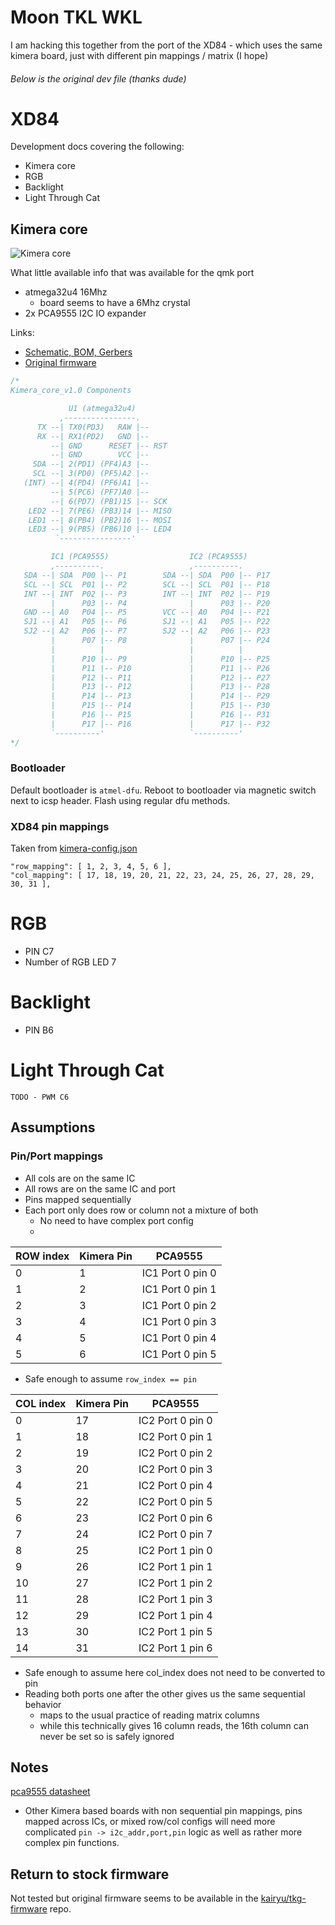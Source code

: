# Moon TKL WKL

I am hacking this together from the port of the XD84 - which uses the same kimera board, just with different pin mappings / matrix (I hope)






###### Below is the original dev file (thanks dude)


# XD84

Development docs covering the following:
- Kimera core
- RGB
- Backlight
- Light Through Cat

## Kimera core
![Kimera core](https://gd2.alicdn.com/imgextra/i4/159916802/TB2qsIgdrJkpuFjy1zcXXa5FFXa_!!159916802.jpg)

What little available info that was available for the qmk port
- atmega32u4 16Mhz
  - board seems to have a 6Mhz crystal 
- 2x PCA9555 I2C IO expander

Links:
- [Schematic, BOM, Gerbers](/kairyu/kimera/blob/master/kimera_core)
- [Original firmware](https://github.com/kairyu/tmk_keyboard_custom/tree/master/keyboard/kimera)

```c
/*
Kimera_core_v1.0 Components

             U1 (atmega32u4)
           ,----------------.
      TX --| TX0(PD3)   RAW |--
      RX --| RX1(PD2)   GND |--
         --| GND      RESET |-- RST
         --| GND        VCC |--
     SDA --| 2(PD1) (PF4)A3 |--
     SCL --| 3(PD0) (PF5)A2 |--
   (INT) --| 4(PD4) (PF6)A1 |--
         --| 5(PC6) (PF7)A0 |--
         --| 6(PD7) (PB1)15 |-- SCK
    LED2 --| 7(PE6) (PB3)14 |-- MISO
    LED1 --| 8(PB4) (PB2)16 |-- MOSI
    LED3 --| 9(PB5) (PB6)10 |-- LED4
          `----------------'

         IC1 (PCA9555)                  IC2 (PCA9555)
         ,----------.                   ,----------.
   SDA --| SDA  P00 |-- P1        SDA --| SDA  P00 |-- P17
   SCL --| SCL  P01 |-- P2        SCL --| SCL  P01 |-- P18
   INT --| INT  P02 |-- P3        INT --| INT  P02 |-- P19
         |      P03 |-- P4              |      P03 |-- P20
   GND --| A0   P04 |-- P5        VCC --| A0   P04 |-- P21
   SJ1 --| A1   P05 |-- P6        SJ1 --| A1   P05 |-- P22
   SJ2 --| A2   P06 |-- P7        SJ2 --| A2   P06 |-- P23
         |      P07 |-- P8              |      P07 |-- P24
         |          |                   |          |
         |      P10 |-- P9              |      P10 |-- P25
         |      P11 |-- P10             |      P11 |-- P26
         |      P12 |-- P11             |      P12 |-- P27
         |      P13 |-- P12             |      P13 |-- P28
         |      P14 |-- P13             |      P14 |-- P29
         |      P15 |-- P14             |      P15 |-- P30
         |      P16 |-- P15             |      P16 |-- P31
         |      P17 |-- P16             |      P17 |-- P32
         `----------'                   `----------'
*/

```

### Bootloader
Default bootloader is `atmel-dfu`.
Reboot to bootloader via magnetic switch next to icsp header.
Flash using regular dfu methods.

### XD84 pin mappings
Taken from [kimera-config.json](https://github.com/kairyu/tkg/blob/master/keyboard/config/kimera-config.json)

	"row_mapping": [ 1, 2, 3, 4, 5, 6 ],
	"col_mapping": [ 17, 18, 19, 20, 21, 22, 23, 24, 25, 26, 27, 28, 29, 30, 31 ],

# RGB
- PIN C7
- Number of RGB LED 7

# Backlight
- PIN B6

# Light Through Cat
    TODO - PWM C6

## Assumptions
### Pin/Port mappings
- All cols are on the same IC
- All rows are on the same IC and port
- Pins mapped sequentially
- Each port only does row or column not a mixture of both
  - No need to have complex port config
  - 

| ROW index | Kimera Pin | PCA9555           |
| ----------|------------|-------------------|
| 0         | 1          | IC1 Port 0  pin 0 |
| 1         | 2          | IC1 Port 0  pin 1 |
| 2         | 3          | IC1 Port 0  pin 2 |
| 3         | 4          | IC1 Port 0  pin 3 |
| 4         | 5          | IC1 Port 0  pin 4 |
| 5         | 6          | IC1 Port 0  pin 5 |

- Safe enough to assume `row_index == pin`


| COL index | Kimera Pin | PCA9555           |
| ----------|------------|-------------------|
| 0         | 17         | IC2 Port 0  pin 0 |
| 1         | 18         | IC2 Port 0  pin 1 |
| 2         | 19         | IC2 Port 0  pin 2 |
| 3         | 20         | IC2 Port 0  pin 3 |
| 4         | 21         | IC2 Port 0  pin 4 |
| 5         | 22         | IC2 Port 0  pin 5 |
| 6         | 23         | IC2 Port 0  pin 6 |
| 7         | 24         | IC2 Port 0  pin 7 |
| 8         | 25         | IC2 Port 1  pin 0 |
| 9         | 26         | IC2 Port 1  pin 1 |
| 10        | 27         | IC2 Port 1  pin 2 |
| 11        | 28         | IC2 Port 1  pin 3 |
| 12        | 29         | IC2 Port 1  pin 4 |
| 13        | 30         | IC2 Port 1  pin 5 |
| 14        | 31         | IC2 Port 1  pin 6 |

- Safe enough to assume here col_index does not need to be converted to pin
- Reading both ports one after the other gives us the same sequential behavior
  - maps to the usual practice of reading matrix columns
  - while this technically gives 16 column reads, the 16th column can never be set so is safely ignored

## Notes
[pca9555 datasheet](https://www.ti.com/lit/ds/symlink/pca9555.pdf)

- Other Kimera based boards with non sequential pin mappings, pins mapped across ICs, or mixed row/col configs will need more complicated `pin -> i2c_addr,port,pin` logic as well as rather more complex pin functions.

## Return to stock firmware
Not tested but original firmware seems to be available in the [kairyu/tkg-firmware](https://github.com/kairyu/tkg-firmware/blob/master/kimera-core.hex) repo.
